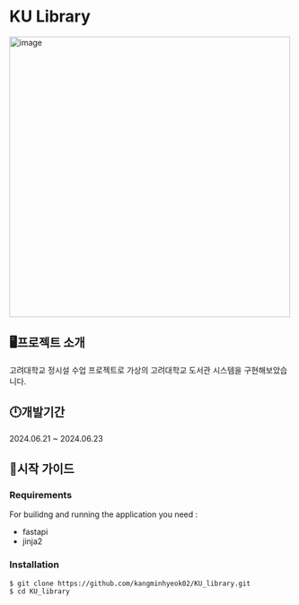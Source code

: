 # KU Library
<img src="https://github.com/kangminhyeok02/KU_library/assets/110012174/bae74ff5-e0b2-4ed0-a665-ee0a57f68b22" alt="image" width="500"/>

## 🖥프로젝트 소개 
고려대학교 정시설 수업 프로젝트로 가상의 고려대학교 도서관 시스템을 구현해보았습니다. 

## 🕛개발기간 
2024.06.21 ~ 2024.06.23

## 🤷시작 가이드
### Requirements
For builidng and running the application you need :
   * fastapi
   * jinja2

### Installation


    $ git clone https://github.com/kangminhyeok02/KU_library.git
    $ cd KU_library





